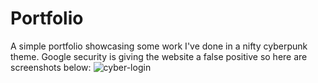 # Portfolio
A simple portfolio showcasing some work I've done in a nifty cyberpunk theme. Google security is giving the website a false positive so here are screenshots below:
![cyber-login](https://github.com/ocansino/Portfolio/assets/78581679/26c04a4f-52b1-44ce-94c0-b19d4c77007c)

